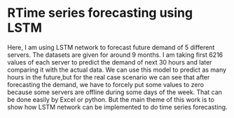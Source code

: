 # RTime series forecasting using LSTM
Here, I am using LSTM network to forecast future demand of 5 different servers. The datasets are given for around 9 months. I am taking first 6216 values of each server to predict the demand of next 30 hours and later comparing it with the actual data. We can use this model to predict as many hours in the future,but for the real case scenario we can see that after forecasting the demand, we have to forcely put some values to zero because some servers are offline during some days of the week. That can be done easily by Excel or python. But the main theme of this work is to show how LSTM network can be implemented to do time series forecasting.
